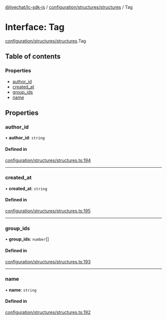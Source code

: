[@livechat/lc-sdk-js](../README.md) / [configuration/structures/structures](../modules/configuration_structures_structures.md) / Tag

# Interface: Tag

[configuration/structures/structures](../modules/configuration_structures_structures.md).Tag

## Table of contents

### Properties

- [author\_id](configuration_structures_structures.Tag.md#author_id)
- [created\_at](configuration_structures_structures.Tag.md#created_at)
- [group\_ids](configuration_structures_structures.Tag.md#group_ids)
- [name](configuration_structures_structures.Tag.md#name)

## Properties

### author\_id

• **author\_id**: `string`

#### Defined in

[configuration/structures/structures.ts:194](https://github.com/livechat/lc-sdk-js/blob/8462be9/src/configuration/structures/structures.ts#L194)

___

### created\_at

• **created\_at**: `string`

#### Defined in

[configuration/structures/structures.ts:195](https://github.com/livechat/lc-sdk-js/blob/8462be9/src/configuration/structures/structures.ts#L195)

___

### group\_ids

• **group\_ids**: `number`[]

#### Defined in

[configuration/structures/structures.ts:193](https://github.com/livechat/lc-sdk-js/blob/8462be9/src/configuration/structures/structures.ts#L193)

___

### name

• **name**: `string`

#### Defined in

[configuration/structures/structures.ts:192](https://github.com/livechat/lc-sdk-js/blob/8462be9/src/configuration/structures/structures.ts#L192)

